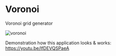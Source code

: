 # Voronoi
Voronoi grid generator

![voronoi](https://user-images.githubusercontent.com/16159027/50376620-9f654100-060f-11e9-8e74-ef7c4a33104f.jpg)

Demonstration how this application looks & works: https://youtu.be/lfDEVQSPaeA
